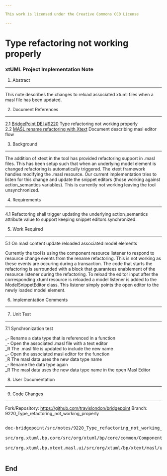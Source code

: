 ```yaml
---

This work is licensed under the Creative Commons CC0 License

---
```


# Type refactoring not working properly
### xtUML Project Implementation Note

1. Abstract
-----------
This note describes the changes to reload associated xtuml files when a masl file has been updated.   

2. Document References
----------------------
<a id="2.1"></a>2.1 [BridgePoint DEI #9220](https://support.onefact.net/issues/9220) Type refactoring not working properly  
<a id="2.1"></a>2.2 [MASL rename refactoring with Xtext](https://github.com/xtuml/bridgepoint/blob/master/doc-bridgepoint/notes/8261_masl_refactor/8261_masl_refactor_dnt.md) Document describing masl editor flow   

3. Background
-------------
The addition of xtext in the tool has provided refactoring support in .masl files.  This has been setup such that when an underlying model element is changed refactoring is automatically triggered.  The xtext framework handles modifying the .masl resource.  Our current implementation tries to listen for this change and update the snippet editors (those working against action_semantics variables).  This is currently not working leaving the tool unsynchronized.   

4. Requirements
---------------
4.1 Refactoring shall trigger updating the underlying action_semantics attribute value to support keeping snippet editors synchronized.   

5. Work Required
----------------
5.1 On masl content update reloaded associated model elements   

Currently the tool is using the component resource listener to respond to resource change events from the rename refactoring.   This is not working as these events are occuring during a transaction.  The code that starts the refactoring is surrounded with a block that guarantees enablement of the resource listener during the refactoring.  To reload the editor input after the corresponding xtuml resource is reloaded a model listener is added to the ModelSnippetEditor class.  This listener simply points the open editor to the newly loaded model element.      
   
6. Implementation Comments
--------------------------

7. Unit Test
------------
7.1 Synchronization test   

_- Rename a data type that is referenced in a function   
_- Open the associated .masl file with a text editor   
_R The .masl file is updated to include the new name   
_- Open the associated masl editor for the function   
_R The masl data uses the new data type name   
_- Rename the data type again   
_R The masl data uses the new data type name in the open Masl Editor   

8. User Documentation
---------------------

9. Code Changes
---------------
Fork/Repository: https://github.com/travislondon/bridgepoint
Branch: 9220_Type_refactoring_not_working_properly   

<pre>

doc-bridgepoint/src/notes/9220_Type_refactoring_not_working_properly/9220_Type_refactoring_not_working_properly.md

src/org.xtuml.bp.core/src/org/xtuml/bp/core/common/ComponentTransactionListener.java

src/org.xtuml.bp.xtext.masl.ui/src/org/xtuml/bp/xtext/masl/ui/document/MaslDocumentProvider.java

</pre>

End
---

